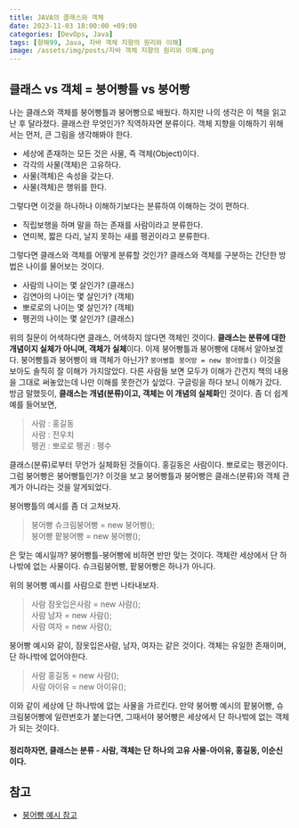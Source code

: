 ```yaml
---
title: JAVA의 클래스와 객체
date: 2023-11-03 18:00:00 +09:00
categories: [DevOps, Java]
tags: [항해99, Java, 자바 객체 지향의 원리와 이해]
image: /assets/img/posts/자바 객체 지향의 원리와 이해.png
---
```



## 클래스 vs 객체 = 붕어빵틀 vs 붕어빵
나는 클래스와 객체를 붕어빵틀과 붕어빵으로 배웠다. 하지만 나의 생각은 이 책을 읽고난 후 달라졌다. 
클래스란 무엇인가? 직역하자면 분류이다. 객체 지향을 이해하기 위해서는 먼저, 큰 그림을 생각해봐야 한다.
+ 세상에 존재하는 모든 것은 사물, 즉 객체(Object)이다.
+ 각각의 사물(객체)은 고유하다.
+ 사물(객체)은 속성을 갖는다.
+ 사물(객체)은 행위를 한다.

그렇다면 이것을 하나하나 이해하기보다는 분류하여 이해하는 것이 편하다.
+ 직립보행을 하며 말을 하는 존재를 사람이라고 분류한다.
+ 연미복, 짧은 다리, 날지 못하는 새를 펭귄이라고 분류한다.


그렇다면 클래스와 객체를 어떻게 분류할 것인가? 클래스와 객체를 구분하는 간단한 방법은 나이를 물어보는 것이다.

+ 사람의 나이는 몇 살인가? (클래스)
+ 김연아의 나이는 몇 살인가? (객체)
+ 뽀로로의 나이는 몇 살인가? (객체)
+ 펭귄의 나이는 몇 살인가? (클래스)

위의 질문이 어색하다면 클래스, 어색하지 않다면 객체인 것이다. **클래스는 분류에 대한 개념이지 실체가 아니며, 객체가 실체**이다. 이제 붕어빵틀과 붕어빵에 대해서 알아보겠다. 붕어빵틀과 붕어빵이 왜 객체가 아닌가? `붕어빵틀 붕어방 = new 붕어방틀()` 이것을 보아도 솔직히 잘 이해가 가지않았다. 다른 사람들 보면 모두가 이해가 간건지 책의 내용을 그대로 써놓았는데 나만 이해를 못한건가 싶었다. 구글링을 하다 보니 이해가 갔다. 방금 말했듯이, **클래스는 개념(분류)이고, 객체는 이 개념의 실체화**인 것이다. 좀 더 쉽게 예를 들어보면, 

> 사람 : 홍길동    
> 사람 : 전우치    
> 펭귄 : 뽀로로
> 펭귄 : 펭수

클래스(분류)로부터 무언가 실체화된 것들이다. 홍길동은 사람이다. 뽀로로는 펭귄이다. 그럼 붕어빵은 붕어빵틀인가? 이것을 보고 붕어빵틀과 붕어빵은 클래스(분류)와 객체 관계가 아니라는 것을 알게되었다.    

붕어빵틀의 예시를 좀 더 고쳐보자.
> 붕어빵 슈크림붕어빵 = new 붕어빵();    
> 붕어빵 팥붕어빵 = new 붕어빵();

은 맞는 예시일까? 붕어빵틀-붕어빵에 비하면 반만 맞는 것이다.
객체란 세상에서 단 하나밖에 없는 사물이다. 슈크림붕어빵, 팥붕어빵은 하나가 아니다.

위의 붕어빵 예시를 사람으로 한번 나타내보자.

> 사람 잠옷입은사람 = new 사람();    
> 사람 남자 = new 사람();    
> 사람 여자 = new 사람();

붕어빵 예시와 같이, 잠옷입은사람, 남자, 여자는 같은 것이다. 객체는 유일한 존재이며, 단 하나밖에 없어야한다. 

> 사람 홍길동 = new 사람();     
> 사람 아이유 = new 아이유();

이와 같이 세상에 단 하나밖에 없는 사물을 가르킨다. 만약 붕어빵 예시의 팥붕어빵, 슈크림붕어빵에 일련번호가 붙는다면, 그때서야 붕어빵은 세상에서 단 하나밖에 없는 객체가 되는 것이다.
    
#### 정리하자면, 클래스는 분류 - 사람, 객체는 단 하나의 고유 사물-아이유, 홍길동, 이순신이다.

## 참고

+ [붕어빵 예시 참고](https://uknowblog.tistory.com/336)